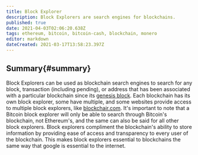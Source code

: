 ```yaml
---
title: Block Explorer
description: Block Explorers are search engines for blockchains.
published: true
date: 2021-04-03T02:06:20.638Z
tags: ethereum, bitcoin, bitcoin-cash, blockchain, monero
editor: markdown
dateCreated: 2021-03-17T13:58:23.397Z
---
```


## Summary{#summary}

Block Explorers can be used as blockchain search engines to search for any block, transaction (including pending), or address that has been associated with a particular blockchain since its [genesis block](#genesis-block). Each blockchain has its own block explorer, some have multiple, and some websites provide access to multiple block explorers, like [blockchair.com](https://www.blockchair.com/). It's important to note that a Bitcoin block explorer will only be able to search through Bitcoin's blockchain, not Ethereum's, and the same can also be said for all other block explorers. Block explorers compliment the blockchain's ability to store information by providing ease of access and transparency to every user of the blockchain. This makes block explorers essential to blockchains the same way that google is essential to the internet.
